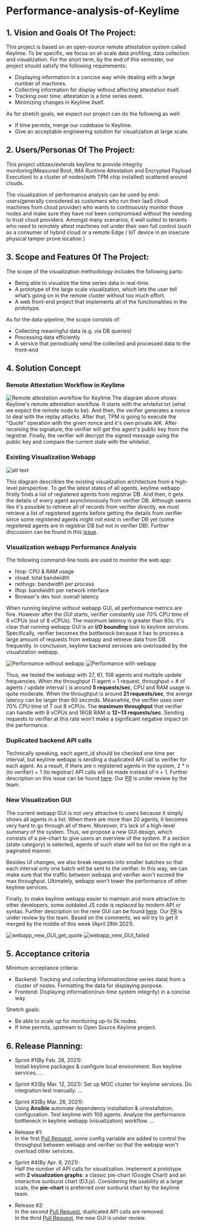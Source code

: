 # Performance-analysis-of-Keylime

## 1. Vision and Goals Of The Project:

This project is based on an open-source remote attestation system called Keylime. To be specific, we focus on at-scale data profiling, data collection and visualization. For the short term, by the end of this semester, our project should satisfy the following requirements:

- Displaying information in a concise way while dealing with a large number of machines.
- Collecting information for display without affecting attestation itself.
- Tracking over time: attestation is a time series event.
- Minimizing changes in Keylime itself.

As for stretch goals, we expect our project can do the following as well:

- If time permits, merge our codebase to Keylime.
- Give an acceptable engineering solution for visualization at large scale.

## 2. Users/Personas Of The Project:

This project utilizes/extends keylime to provide integrity monitoring(Measured Boot, IMA Runtime Attestation and Encrypted Payload Execution) to a cluster of nodes(with TPM chip installed) scattered around clouds. 

The visualization of performance analysis can be used by end-users(generally considered as customers who run their IaaS cloud machines from cloud provider) who wants to continuously monitor those nodes and make sure they have not been compromised without the needing to trust cloud providers. Amongst many scenarios, it well suited to tenants who need to remotely attest machines not under their own full control (such as a consumer of hybrid cloud or a remote Edge / IoT device in an insecure physical tamper prone location.)

## 3. Scope and Features Of The Project:

The scope of the visualization methodology includes the following parts:

- Being able to visualize the time series data in real-time.
- A prototype of the large scale visualization, which lets the user tell what’s going on in the remote cluster without too much effort.
- A web front-end project that implements all of the functionalities in the prototype.

As for the data-pipeline, the scope consists of:

- Collecting meaningful data (e.g. via DB queries)
- Processing data efficiently
- A service that periodically send the collected and processed data to the front-end

## 4. Solution Concept

### Remote Attestation Workflow in Keylime

![Remote attestation workflow for Keylime](./imgs/Keylime_Remote_Attestation_Workflow.png)
The diagram above shows Keylime's remote attestation workflow. It starts with the whitelist.txt (what we expect the remote node to be). And then, the verifier generates a nonce to deal with the replay attacks. After that, TPM is going to execute the "Quote" operation with the given nonce and it's own private AIK. After receiving the signature, the verifier will get this agent's public key from the registrar. Finally, the verifier will decrypt the signed message using the public key and compare the current state with the whitelist.

### Existing Visualization Webapp

![alt text](./imgs/keylime_visualization_webapp.png 'Existing visualization architecture')

This diagram describles the existing visualization architecture from a high-level perspective. To get the latest states of all agents, keylime webapp firstly finds a list of registered agents from registrar DB. And then, it gets the details of every agent asynchronously from verifier DB. Although seems like it's possible to retrieve all of records from verifier directly, we must retrieve a list of registered agents before getting the details from verifier since some registered agents might not exist in verifier DB yet (some registered agents are in registrar DB but not in verifier DB). Further discussion can be found in this [issue](https://github.com/keylime/keylime/issues/628).

### Visualization webapp Performance Analysis

The following command-line tools are used to monitor the web app:
- htop: CPU & RAM usage
- nload: total bandwidth
- nethogs: bandwidth per process
- lftop: bandwidth per network interface
- Browser's dev tool: overall latency

When running keylime without webapp GUI, all performance metrics are fine. However after the GUI starts, verifier constantly use 70% CPU time of 6 vCPUs (out of 8 vCPUs). The maximum latency is greater than 60s. It's clear that running webapp GUI is an **I/O bounding** task to keylime services. Specifically, verifier becomes the bottleneck because it has to process a large amount of requests from webapp and retrieve data from DB frequently. In conclusion, keylime backend services are overloaded by the visualization webapp.

![Performance without webapp](./imgs/perf_without_webapp.png)
![Performance with webapp](./imgs/perf_27_agents_webapp.png)

Thus, we tested the webapp with 27, 61, 108 agents and multiple update frequencies. When the throughput (1 agent = 1 request, throughput = # of agents / update interval ) is around **5 requests/sec**, CPU and RAM usage is quite moderate. When the throughput is around **21 requests/sec**, the averge latency can be larger than 60 seconds. Meanwhile, the verifier uses over 70% CPU time of 7 out 8 vCPUs. The **maximum throughput** that verifier can handle with 8 vCPUs and 16GB RAM is **12~13 requests/sec**. Sending requests to verifier at this rate won't make a significant negative impact on the performance.

### Duplicated backend API calls

Technically speaking, each agent_id should be checked one time per interval, but keylime webapp is sending a duplicated API call to verifier for each agent. As a result, if there are n registered agents in the system, 2 * n (to verifier) + 1 (to registrar) API calls will be made instead of n + 1. Further description on this issue can be found [here](https://github.com/keylime/keylime/issues/634). Our [PR](https://github.com/keylime/keylime/pull/635) is under review by the team.

### New Visualization GUI

The current webapp GUI is not very attractive to users because it simply shows all agents in a list. When there are more than 20 agents, it becomes very hard to go through all of them. Moreover, it's lack of a high-level summary of the system. Thus, we propose a new GUI design, which consists of a pie-chart to give users an overview of the system. If a section (state category) is selected, agents of such state will be list on the right in a paginated manner.

Besides UI changes, we also break requests into smaller batches so that each interval only one batch will be sent to the verifier. In this way, we can make sure that the traffic between webapp and verifier won't exceed the max throughput. Ultimately, webapp won't lower the performance of other keylime services.

Finally, to make keylime webapp easier to maintain and more attractive to other developers, some outdated JS code is replaced by modern API or syntax. Further description on the new GUI can be found [here](https://github.com/keylime/keylime/issues/636). Our [PR](https://github.com/keylime/keylime/pull/637) is under review by the team. Based on the comments, we will try to get it merged by the middle of this week (April 28th 2021).

![webapp_new_GUI_get_quote](./imgs/webapp_get_quote.png)
![webapp_new_GUI_failed](./imgs/webapp_failed.png)

## 5. Acceptance criteria

Minimum acceptance criteria:

- Backend: Tracking and collecting Information(time series data) from a cluster of nodes. Formatting the data for displaying purpose.
- Frontend: Displaying information(run-time system integrity) in a concise way.

Stretch goals:

- Be able to scale up for monitoring up-to 5k nodes.
- If time permits, upstream to Open Source Keylime project.

## 6. Release Planning:

- Sprint #1(By Feb. 28, 2021):  
   Install keylime packages & configure local environment.
   Run keylime services.
   ...

- Sprint #2(By Mar. 12, 2021): 
   Set up MOC cluster for keylime services.
   Do integration test manually.
   ...

- Sprint #3(By Mar. 26, 2021):  
   Using **Ansible** automate dependency installation & uninstallation, configuration.
   Test keylime with 108 agents.
   Analyze the performance bottleneck in keylime webapp (visualization) workflow.
   ...

- Release #1:  
   In the first [Pull Request](https://github.com/keylime/keylime/pull/601), some config variable are added to control the throughput between webapp and verifier so that the webapp won't overload other services.

- Sprint #4(By Apr. 9, 2021):  
   Half the number of API calls for visualization.
   Implement a prototype with **2 visualization graphs**: a classic pie-chart (Google Chart) and an interactive sunburst chart (D3.js). Considering the usability at a large scale, the **pie-chart** is preferred over sunburst chart by the keylime team.

- Release #2:  
   In the second [Pull Request](https://github.com/keylime/keylime/pull/635), duplicated API calls are removed.  
   In the thrid [Pull Request](https://github.com/keylime/keylime/pull/637), the new GUI is under review.
